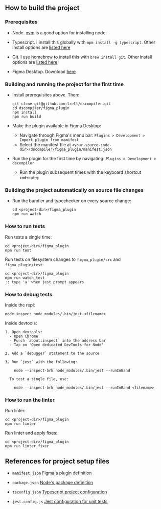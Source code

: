 ## How to build the project

### Prerequisites

- Node. [nvm](https://github.com/nvm-sh/nvm) is a good option for installing node.

- Typescript. I install this globally with `npm install -g typescript`.
  Other install options are [listed here](https://www.typescriptlang.org/download)

- Git. I use [homebrew](https://brew.sh/) to install this with `brew install git`.
  Other install options are [listed here](https://github.com/git-guides/install-git)

- Figma Desktop. Download [here](https://www.figma.com/downloads/)


### Building and running the project for the first time

- Install prerequisites above. Then:

    ```
    git clone git@github.com:lzell/dscompiler.git
    cd dscompiler/figma_plugin
    npm install
    npm run build
    ```

- Make the plugin available in Figma Desktop:
  - Navigate through Figma's menu bar: `Plugins > Development > Import plugin from manifest`
  - Select the manifest file at `<your-source-code-dir>/dscompiler/figma_plugin/manifest.json`

- Run the plugin for the first time by navigating: `Plugins > Development > dscompiler`
  - Run the plugin subsequent times with the keyboard shortcut `cmd+opt+p`


### Building the project automatically on source file changes

- Run the bundler and typechecker on every source change:

    ```
    cd <project-dir>/figma_plugin
    npm run watch
    ```

### How to run tests

Run tests a single time:

    cd <project-dir>/figma_plugin
    npm run test

Run tests on filesystem changes to `figma_plugin/src` and `figma_plugin/test`:

    cd <project-dir>/figma_plugin
    npm run watch_test
    :: type 'a' when jest prompt appears


### How to debug tests

Inside the repl:

    node inspect node_modules/.bin/jest <filename>

Inside devtools:

    1. Open devtools:
      - Open Chrome
      - Punch `about:inspect` into the address bar
      - Tap on 'Open dedicated DevTools for Node'

    2. Add a `debugger` statement to the source

    3. Run `jest` with the following:

        node --inspect-brk node_modules/.bin/jest --runInBand

      To test a single file, use:

        node --inspect-brk node_modules/.bin/jest --runInBand <filename>

### How to run the linter

Run linter:

    cd <project-dir>/figma_plugin
    npm run linter

Run linter and apply fixes:

    cd <project-dir>/figma_plugin
    npm run linter_fixer


## References for project setup files

- `manifest.json`
[Figma's plugin definition](https://www.figma.com/plugin-docs/manifest/)

- `package.json`
[Node's package definition](https://nodejs.org/api/packages.html)

- `tsconfig.json`
[Typescript project configuration](https://www.typescriptlang.org/docs/handbook/tsconfig-json.html)

- `jest.config.js`
[Jest configuration for unit tests](https://jestjs.io/docs/configuration)
